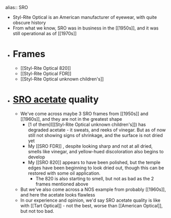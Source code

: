 alias:: SRO

- Styl-Rite Optical is an American manufacturer of eyewear, with quite obscure history
- From what we know, SRO was in business in the [[1950s]], and it was still operational as of [[1970s]]
- # Frames
	- [[Styl-Rite Optical 820]]
	- [[Styl-Rite Optical FDR]]
	- [[Styl-Rite Optical unknown children's]]
- # [SRO acetate]([[Acetate]]) quality
	- We've come across maybe 3 SRO frames from [[1950s]] and [[1960s]], and they are not in the greatest shape
		- [1 of them]([[Styl-Rite Optical unknown children's]]) has degraded acetate - it sweats, and reeks of vinegar. But as of now still not showing signs of shrinkage, and the surface is not dried yet
		- My [[SRO FDR]] , despite looking sharp and not at all dried, smells like vinegar, and yellow-hued discoloration also begins to develop
		- My [[SRO 820]] appears to have been polished, but the temple edges have been beginning to look dried out, though this can be restored with some oil application.
			- The 820 is also starting to smell, but not as bad as the 2 frames mentioned above
	- But we've also come across a NOS example from probably [[1960s]], and here the acetate looks flawless
	- In our experience and opinion, we'd say SRO acetate quality is like with [[Tart Optical]] - not the best, worse than [[American Optical]], but not too bad.